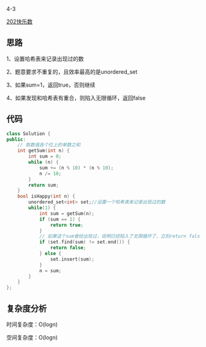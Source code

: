 4-3

[202快乐数](https://leetcode.cn/problems/happy-number/)

## 思路
1、设置哈希表来记录出现过的数

2、题意要求不重复的，且效率最高的是unordered_set

3、如果sum=1，返回true，否则继续

4、如果发现和哈希表有重合，则陷入无限循环，返回false

## 代码
```cpp
class Solution {
public:
    // 取数值各个位上的单数之和
    int getSum(int n) {
        int sum = 0;
        while (n) {
            sum += (n % 10) * (n % 10);
            n /= 10;
        }
        return sum;
    }
    bool isHappy(int n) {
        unordered_set<int> set;//设置一个哈希表来记录出现过的数
        while(1) {
            int sum = getSum(n);
            if (sum == 1) {
                return true;
            }
            // 如果这个sum曾经出现过，说明已经陷入了无限循环了，立刻return false
            if (set.find(sum) != set.end()) {
                return false;
            } else {
                set.insert(sum);
            }
            n = sum;
        }
    }
};
```
## 复杂度分析
时间复杂度：O(logn)

空间复杂度：O(logn)
